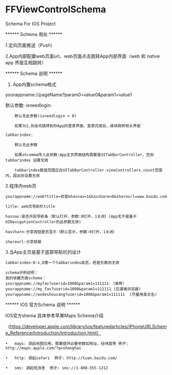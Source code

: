 FFViewControlSchema
===================

Schema For IOS Project

****** Schema 用处 ******

1.定向页面推送（Push）

2.App内部配置web页面url，web页面点击跳转App内部界面（web 和 native app 界面互相跳转）

****** Schema 说明 ******

1. App内置schema格式

yourappname://pageName?param0=value0&param1=value1

默认参数:
	isneedlogin:
	
		默认无此参数(isneedlogin = 0)
		
		如果为1,则会先跳转到你App的登录界面，登录完成后，继续跳转相关界面
		
	tabbarindex: 
	
		默认无此参数
		
		如果shcemma传入此参数:App主页界面结构需要是UITabBarController，否则 tabbarindex 设置无效
		
		tabbarindex数值范围应在UITabBarController.viewControllers.count范围内，超出则设置无效
	


2.程序内web页

	yourappname://web?title=百度&hasnav=1&hasshare=0&shareurl=www.baidu.com

	title: web页导航栏title
		
	hasnav:是否开启导航条（默认打开，参数:0打开，1关闭）(App无不是基于UINavigationController的此参数无效)
		
	hasshare:分享按钮是否显示（默认显示，参数:0打开，1关闭）
		
	shareurl:分享链接
	
3.当App主页是基于底部导航栏的设计

	tabbarindex:0-x,0第一个tabbarindex高亮，若是负数则无效

    schema示例说明：
    我的收藏页面schema：
    yourappname://myfav?userid=1000&param1=111111 （推荐）
    yourappname://my_fav?userid=1000&param1=111111 (应遵循浏览器)
    yourappname://wodeshoucang?userid=1000&param1=111111  (尽量用英文名)


****** IOS 官方Schema 说明 ******

IOS官方shema 具体参考苹果Maps Schema介绍

（https://developer.apple.com/library/ios/featuredarticles/iPhoneURLScheme_Reference/Introduction/Introduction.html）

	•	maps: 调起地图应用，需要提供必要参数如地址，经纬度等 例子: http://maps.apple.com/?q=shanghai
	
	•	http: 调起safari  例子: http://tuan.baidu.com/
	
	•	sms: 调起短消息  例子: sms://1-408-555-1212
	


